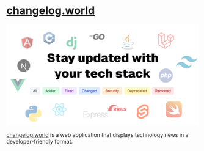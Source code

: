 # [changelog.world](https://changelog.world/)

<img src="./public/assets/images/changelog.world.png" width="700px" />

[changelog.world](https://changelog.world/) is a web application that displays technology news in a developer-friendly format.